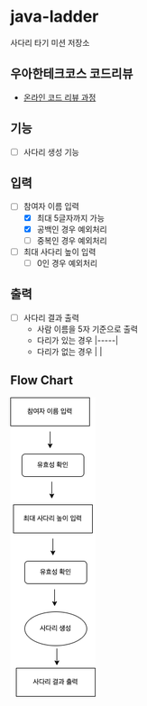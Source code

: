# java-ladder

사다리 타기 미션 저장소

## 우아한테크코스 코드리뷰

- [온라인 코드 리뷰 과정](https://github.com/woowacourse/woowacourse-docs/blob/master/maincourse/README.md)

## 기능
- [ ] 사다리 생성 기능

## 입력
- [ ] 참여자 이름 입력
  - [x] 최대 5글자까지 가능
  - [x] 공백인 경우 예외처리
  - [ ] 중복인 경우 예외처리
- [ ] 최대 사다리 높이 입력
  - [ ] 0인 경우 예외처리

## 출력
- [ ] 사다리 결과 출력
  - 사람 이름을 5자 기준으로 출력
  - 다리가 있는 경우 |-----|
  - 다리가 없는 경우 |     |

## Flow Chart
![](docs/Flow%20Chart.png)